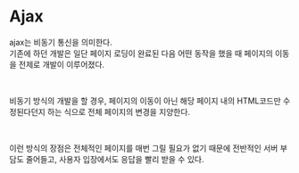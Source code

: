 # Ajax
ajax는 비동기 통신을 의미한다.     
기존에 하던 개발은 일단 페이지 로딩이 완료된 다음 어떤 동작을 했을 때 페이지의 이동을 전제로 개발이 이루어졌다.

<br>

비동기 방식의 개발을 할 경우, 페이지의 이동이 아닌 해당 페이지 내의 HTML코드만 수정된다던지 하는 식으로 전체 페이지의 변경을 지양한다. 

<br>

이런 방식의 장점은 전체적인 페이지를 매번 그릴 필요가 없기 때문에 전반적인 서버 부담도 줄어들고, 사용자 입장에서도 응답을 빨리 받을 수 있다. 